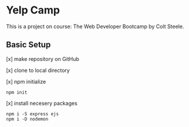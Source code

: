 # Yelp Camp
This is a project on course: The Web Developer Bootcamp by Colt Steele.

## Basic Setup

[x] make repository on GitHub

[x] clone to local directory

[x] npm initialize
```
npm init
```

[x] install necesery packages
``` 
npm i -S express ejs 
npm i -D nodemon
```
